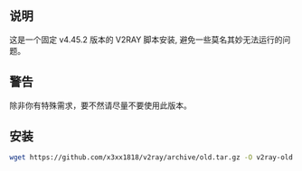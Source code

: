 ## 说明

这是一个固定 v4.45.2 版本的 V2RAY 脚本安装, 避免一些莫名其妙无法运行的问题。

## 警告

除非你有特殊需求，要不然请尽量不要使用此版本。

## 安装

```bash
wget https://github.com/x3xx1818/v2ray/archive/old.tar.gz -O v2ray-old.tar.gz;tar -zxvf v2ray-old.tar.gz;cd v2ray-old;chmod +x i*;./i* local
```
